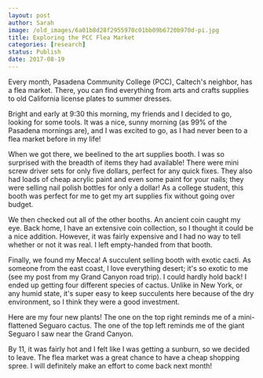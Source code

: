 ```yaml
---
layout: post
author: Sarah
image: /old_images/6a01b8d28f2955970c01bb09b6720b970d-pi.jpg
title: Exploring the PCC Flea Market
categories: [research]
status: Publish
date: 2017-08-19
---
```



Every month, Pasadena Community College (PCC), Caltech's neighbor, has a flea market. There, you can find everything from arts and crafts supplies to old California license plates to summer dresses.

Bright and early at 9:30 this morning, my friends and I decided to go, looking for some tools. It was a nice, sunny morning (as 99% of the Pasadena mornings are), and I was excited to go, as I had never been to a flea market before in my life!

When we got there, we beelined to the art supplies booth. I was so surprised with the breadth of items they had available! There were mini screw driver sets for only five dollars, perfect for any quick fixes. They also had loads of cheap acrylic paint and even some paint for your nails; they were selling nail polish bottles for only a dollar! As a college student, this booth was perfect for me to get my art supplies fix without going over budget.

We then checked out all of the other booths. An ancient coin caught my eye. Back home, I have an extensive coin collection, so I thought it could be a nice addition. However, it was fairly expensive and I had no way to tell whether or not it was real. I left empty-handed from that booth.

Finally, we found my Mecca! A succulent selling booth with exotic cacti. As someone from the east coast, I love everything desert; it's so exotic to me (see my post from my Grand Canyon road trip). I could hardly hold back! I ended up getting four different species of cactus. Unlike in New York, or any humid state, it's super easy to keep succulents here because of the dry environment, so I think they were a good investment.

Here are my four new plants! The one on the top right reminds me of a mini-flattened Seguaro cactus. The one of the top left reminds me of the giant Seguaro I saw near the Grand Canyon.

By 11, it was fairly hot and I felt like I was getting a sunburn, so we decided to leave. The flea market was a great chance to have a cheap shopping spree. I will definitely make an effort to come back next month!

